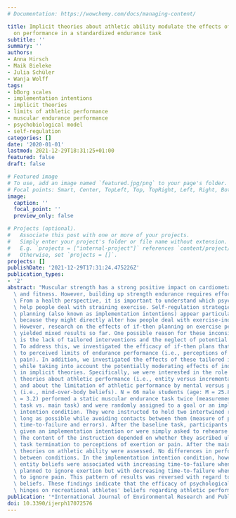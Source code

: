 ```yaml
---
# Documentation: https://wowchemy.com/docs/managing-content/

title: Implicit theories about athletic ability modulate the effects of if-then planning
  on performance in a standardized endurance task
subtitle: ''
summary: ''
authors:
- Anna Hirsch
- Maik Bieleke
- Julia Schüler
- Wanja Wolff
tags:
- bBorg scales
- implementation intentions
- implicit theories
- limits of athletic performance
- muscular endurance performance
- psychobiological model
- self-regulation
categories: []
date: '2020-01-01'
lastmod: 2021-12-29T18:31:25+01:00
featured: false
draft: false

# Featured image
# To use, add an image named `featured.jpg/png` to your page's folder.
# Focal points: Smart, Center, TopLeft, Top, TopRight, Left, Right, BottomLeft, Bottom, BottomRight.
image:
  caption: ''
  focal_point: ''
  preview_only: false

# Projects (optional).
#   Associate this post with one or more of your projects.
#   Simply enter your project's folder or file name without extension.
#   E.g. `projects = ["internal-project"]` references `content/project/deep-learning/index.md`.
#   Otherwise, set `projects = []`.
projects: []
publishDate: '2021-12-29T17:31:24.475226Z'
publication_types:
- '2'
abstract: "Muscular strength has a strong positive impact on cardiometabolic health\
  \ and fitness. However, building up strength endurance requires effortful exercises.\
  \ From a health perspective, it is important to understand which psychological strategies\
  \ help people deal with straining exercise. Self-regulation strategies like if-then\
  \ planning (also known as implementation intentions) appear particularly promising\
  \ because they might directly alter how people deal with exercise-induced sensations.\
  \ However, research on the effects of if-then planning on exercise performance has\
  \ yielded mixed results so far. One possible reason for these inconsistent results\
  \ is the lack of tailored interventions and the neglect of potential moderators.\
  \ To address this, we investigated the efficacy of if-then plans that were tailored\
  \ to perceived limits of endurance performance (i.e., perceptions of exertion versus\
  \ pain). In addition, we investigated the effects of these tailored if-then plans\
  \ while taking into account the potentially moderating effects of individual differences\
  \ in implicit theories. Specifically, we were interested in the role of implicit\
  \ theories about athletic performance (i.e., entity versus incremental beliefs)\
  \ and about the limitation of athletic performance by mental versus physical factors\
  \ (i.e., mind-over-body beliefs). N = 66 male students (age: M = 25.8 years, SD\
  \ = 3.2) performed a static muscular endurance task twice (measurement: baseline\
  \ task vs. main task) and were randomly assigned to a goal or an implementation\
  \ intention condition. They were instructed to hold two intertwined rings for as\
  \ long as possible while avoiding contacts between them (measure of performance:\
  \ time-to-failure and errors). After the baseline task, participants were either\
  \ given an implementation intention or were simply asked to rehearse the task instructions.\
  \ The content of the instruction depended on whether they ascribed ultimate baseline\
  \ task termination to perceptions of exertion or pain. After the main task, implicit\
  \ theories on athletic ability were assessed. No differences in performance emerged\
  \ between conditions. In the implementation intention condition, however, stronger\
  \ entity beliefs were associated with increasing time-to-failure when participants\
  \ planned to ignore exertion but with decreasing time-to-failure when they planned\
  \ to ignore pain. This pattern of results was reversed with regard to mind-over-body\
  \ beliefs. These findings indicate that the efficacy of psychological strategies\
  \ hinges on recreational athletes' beliefs regarding athletic performance."
publication: '*International Journal of Environmental Research and Public Health*'
doi: 10.3390/ijerph17072576
---
```

